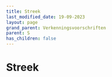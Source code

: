 ```yaml
---
title: Streek
last_modified_date: 19-09-2023
layout: page
grand_parent: Verkenningsvoorschriften
parent: S
has_children: false
---
```


Streek
======

